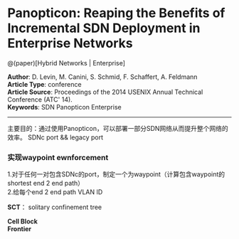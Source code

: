 # Panopticon: Reaping the Benefits of Incremental SDN Deployment in Enterprise Networks

@(paper)[Hybrid Networks | Enterprise]

**Author**: D. Levin, M. Canini, S. Schmid, F. Schaffert, A. Feldmann   
**Article Type**: conference    
**Article Source**: Proceedings of the 2014 USENIX Annual Technical Conference (ATC' 14).    
**Keywords**: SDN Panopticon Enterprise    

---

主要目的：通过使用Panopticon，可以部署一部分SDN网络从而提升整个网络的效率。
SDNc port && legacy port

### 实现waypoint ewnforcement
1.对于任何一对包含SDNc的port，制定一个为waypoint（计算包含waypoint的shortest end 2 end path）   
2.给每个end 2 end path VLAN ID

**SCT**： solitary confinement tree    

**Cell Block**   
**Frontier**   

